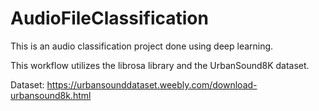 # AudioFileClassification
This is an audio classification project done using deep learning.

This workflow utilizes the librosa library and the UrbanSound8K dataset.

Dataset: https://urbansounddataset.weebly.com/download-urbansound8k.html
